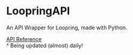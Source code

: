 # LoopringAPI

An API Wrapper for Loopring, made with Python.

[API Reference](https://diggydev.co.uk/loopring/index.html)  
^ Being updated (almost) daily!

